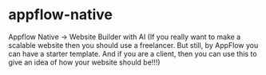 # appflow-native
Appflow Native -> Website Builder with AI (If you really want to make a scalable website then you should use a freelancer. But still, by AppFlow you can have a starter template. And if you are a client, then you can use this to give an idea of how your website should be!!!)
